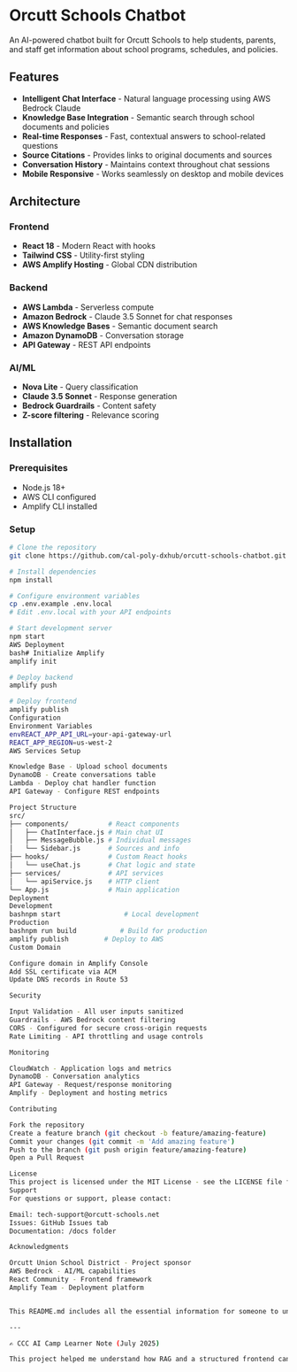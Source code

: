 # Orcutt Schools Chatbot

An AI-powered chatbot built for Orcutt Schools to help students, parents, and staff get information about school programs, schedules, and policies.

## Features

- **Intelligent Chat Interface** - Natural language processing using AWS Bedrock Claude
- **Knowledge Base Integration** - Semantic search through school documents and policies
- **Real-time Responses** - Fast, contextual answers to school-related questions
- **Source Citations** - Provides links to original documents and sources
- **Conversation History** - Maintains context throughout chat sessions
- **Mobile Responsive** - Works seamlessly on desktop and mobile devices

## Architecture

### Frontend
- **React 18** - Modern React with hooks
- **Tailwind CSS** - Utility-first styling
- **AWS Amplify Hosting** - Global CDN distribution

### Backend
- **AWS Lambda** - Serverless compute
- **Amazon Bedrock** - Claude 3.5 Sonnet for chat responses
- **AWS Knowledge Bases** - Semantic document search
- **Amazon DynamoDB** - Conversation storage
- **API Gateway** - REST API endpoints

### AI/ML
- **Nova Lite** - Query classification
- **Claude 3.5 Sonnet** - Response generation
- **Bedrock Guardrails** - Content safety
- **Z-score filtering** - Relevance scoring

## Installation

### Prerequisites
- Node.js 18+
- AWS CLI configured
- Amplify CLI installed

### Setup
```bash
# Clone the repository
git clone https://github.com/cal-poly-dxhub/orcutt-schools-chatbot.git

# Install dependencies
npm install

# Configure environment variables
cp .env.example .env.local
# Edit .env.local with your API endpoints

# Start development server
npm start
AWS Deployment
bash# Initialize Amplify
amplify init

# Deploy backend
amplify push

# Deploy frontend
amplify publish
Configuration
Environment Variables
envREACT_APP_API_URL=your-api-gateway-url
REACT_APP_REGION=us-west-2
AWS Services Setup

Knowledge Base - Upload school documents
DynamoDB - Create conversations table
Lambda - Deploy chat handler function
API Gateway - Configure REST endpoints

Project Structure
src/
├── components/          # React components
│   ├── ChatInterface.js # Main chat UI
│   ├── MessageBubble.js # Individual messages
│   └── Sidebar.js       # Sources and info
├── hooks/               # Custom React hooks
│   └── useChat.js       # Chat logic and state
├── services/            # API services
│   └── apiService.js    # HTTP client
└── App.js               # Main application
Deployment
Development
bashnpm start                # Local development
Production
bashnpm run build           # Build for production
amplify publish         # Deploy to AWS
Custom Domain

Configure domain in Amplify Console
Add SSL certificate via ACM
Update DNS records in Route 53

Security

Input Validation - All user inputs sanitized
Guardrails - AWS Bedrock content filtering
CORS - Configured for secure cross-origin requests
Rate Limiting - API throttling and usage controls

Monitoring

CloudWatch - Application logs and metrics
DynamoDB - Conversation analytics
API Gateway - Request/response monitoring
Amplify - Deployment and hosting metrics

Contributing

Fork the repository
Create a feature branch (git checkout -b feature/amazing-feature)
Commit your changes (git commit -m 'Add amazing feature')
Push to the branch (git push origin feature/amazing-feature)
Open a Pull Request

License
This project is licensed under the MIT License - see the LICENSE file for details.
Support
For questions or support, please contact:

Email: tech-support@orcutt-schools.net
Issues: GitHub Issues tab
Documentation: /docs folder

Acknowledgments

Orcutt Union School District - Project sponsor
AWS Bedrock - AI/ML capabilities
React Community - Frontend framework
Amplify Team - Deployment platform


This README.md includes all the essential information for someone to understand, install, and contribute to your Orcutt Schools chatbot project.

---

✍️ CCC AI Camp Learner Note (July 2025)

This project helped me understand how RAG and a structured frontend can support knowledge-based chatbots. I’m exploring how a similar structure could be adapted for internal court staff onboarding and public procedural guidance tools.

